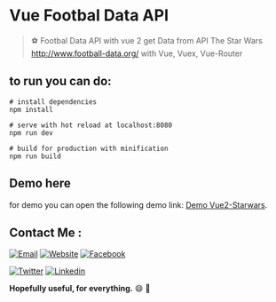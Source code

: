 # Vue Footbal Data API
> :soccer: Footbal Data API with vue 2 get Data from API The Star Wars http://www.football-data.org/ with Vue, Vuex, Vue-Router


## to run you can do:
```
# install dependencies
npm install

# serve with hot reload at localhost:8080
npm run dev

# build for production with minification
npm run build
```

## Demo here
for demo you can open the following demo link: [Demo Vue2-Starwars](https://fathan.github.io/vue-football-data/).
##
##
##
## Contact Me :
[![Email](https://img.shields.io/badge/Fathan%20Rohman-Email-yellow.svg?maxAge=3600)](mailto:karir.fathan@gmail.com)
[![Website](https://img.shields.io/badge/Fathan%20Rohman-Github-black.svg?maxAge=3600)](https://github.com/fathan/)
[![Facebook](https://img.shields.io/badge/fathanrohmanst-Facebook-blue.svg?maxAge=3600)](https://facebook.com/fathanrohmanst)

[![Twitter](https://img.shields.io/badge/Fathan_Rohman-Twitter-55acee.svg?maxAge=3600)](https://twitter.com/Fathan_Rohman)
[![Linkedin](https://img.shields.io/badge/fathan-Linkedin-0077b5.svg?maxAge=3600)](https://id.linkedin.com/in/fathan)


**Hopefully useful, for everything.** :smile: :punch:

